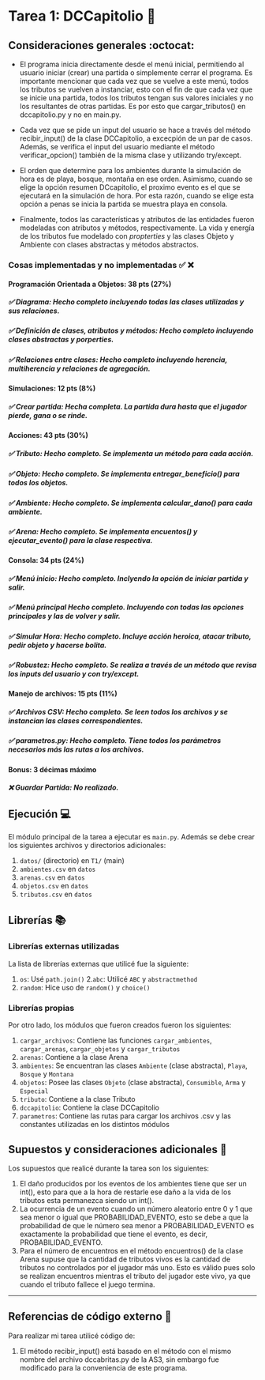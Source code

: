 # Tarea 1: DCCapitolio :bow_and_arrow:

## Consideraciones generales :octocat:

* El programa inicia directamente desde el menú inicial, permitiendo al usuario iniciar (crear) una partida o simplemente cerrar el programa. Es importante mencionar que cada vez que se vuelve a este menú, todos los tributos se vuelven a instanciar, esto con el fin de que cada vez que se inicie una partida, todos los tributos tengan sus valores iniciales y no los resultantes de otras partidas. Es por esto que cargar_tributos() en dccapitolio.py y no en main.py.

* Cada vez que se pide un input del usuario se hace a través del método recibir_input() de la clase DCCapitolio, a excecpión de un par de casos. Además, se verifica el input del usuario mediante el método verificar_opcion() también de la misma clase y utilizando try/except.

* El orden que determine para los ambientes durante la simulación de hora es de playa, bosque, montaña en ese orden. Asimismo, cuando se elige la opción resumen DCcapitolio, el proximo evento es el que se ejecutará en la simulación de hora. Por esta razón, cuando se elige esta opción a penas se inicia la partida se muestra playa en consola.

* Finalmente, todos las características y atributos de las entidades fueron modeladas con atributos y métodos, respectivamente. La vida y energía de los tributos fue modelado con *propterties* y las clases Objeto y Ambiente con clases abstractas y métodos abstractos.

### Cosas implementadas y no implementadas :white_check_mark: :x:

#### Programación Orientada a Objetos: 38 pts (27%)
##### ✅  Diagrama: Hecho completo incluyendo todas las clases utilizadas y sus relaciones.
##### ✅ Definición de clases, atributos y métodos: Hecho completo incluyendo clases abstractas y porperties.
##### ✅ Relaciones entre clases: Hecho completo incluyendo herencia, multiherencia y relaciones de agregación.
#### Simulaciones: 12 pts (8%)
##### ✅ Crear partida: Hecha completa. La partida dura hasta que el jugador pierde, gana o se rinde.
#### Acciones: 43 pts (30%)
##### ✅ Tributo: Hecho completo. Se implementa un método para cada acción.
##### ✅ Objeto: Hecho completo. Se implementa entregar_beneficio() para todos los objetos.
##### ✅ Ambiente: Hecho completo. Se implementa calcular_dano() para cada ambiente.
##### ✅ Arena: Hecho completo. Se implementa encuentos() y ejecutar_evento() para la clase respectiva.
#### Consola: 34 pts (24%)
##### ✅ Menú inicio: Hecho completo. Inclyendo la opción de iniciar partida y salir.
##### ✅ Menú principal Hecho completo. Incluyendo con todas las opciones principales y las de volver y salir.
##### ✅ Simular Hora: Hecho completo. Incluye acción heroica, atacar tributo, pedir objeto y hacerse bolita.
##### ✅ Robustez: Hecho completo. Se realiza a través de un método que revisa los inputs del usuario y con try/except. 
#### Manejo de archivos: 15 pts (11%)
##### ✅ Archivos CSV: Hecho completo. Se leen todos los archivos y se instancian las clases correspondientes.
##### ✅ parametros.py: Hecho completo. Tiene todos los parámetros necesarios más las rutas a los archivos.
#### Bonus: 3 décimas máximo
##### ❌ Guardar Partida: No realizado.
## Ejecución :computer:
El módulo principal de la tarea a ejecutar es  ```main.py```. Además se debe crear los siguientes archivos y directorios adicionales:
1. ```datos/``` (directorio) en ```T1/``` (main)
2. ```ambientes.csv``` en ```datos```
3. ```arenas.csv``` en ```datos```
4. ```objetos.csv``` en ```datos```
5. ```tributos.csv``` en ```datos```


## Librerías :books:
### Librerías externas utilizadas
La lista de librerías externas que utilicé fue la siguiente:

1. ```os```: Usé ```path.join()```
2.```abc```: Utilicé ```ABC``` y ```abstractmethod``` 
3. ```random```: Hice uso de ```random()``` y ```choice()```

### Librerías propias
Por otro lado, los módulos que fueron creados fueron los siguientes:

1. ```cargar_archivos```: Contiene las funciones ```cargar_ambientes```, ```cargar_arenas```, ```cargar_objetos``` y ```cargar_tributos```  
2. ```arenas```: Contiene a la clase Arena 
3. ```ambientes```: Se encuentran las clases ```Ambiente``` (clase abstracta), ```Playa```, ```Bosque``` y ```Montana```
4. ```objetos```: Posee las clases ```Objeto``` (clase abstracta), ```Consumible```, ```Arma``` y ```Especial```
5. ```tributo```: Contiene a la clase Tributo
6. ```dccapitolio```: Contiene la clase DCCapitolio
7. ```parametros```: Contiene las rutas para cargar los archivos .csv y las constantes utilizadas en los distintos módulos

## Supuestos y consideraciones adicionales :thinking:
Los supuestos que realicé durante la tarea son los siguientes:

1. El daño producidos por los eventos de los ambientes tiene que ser un int(), esto para que a la hora de restarle ese daño a la vida de los tributos esta permanezca siendo un int().
2. La ocurrencia de un evento cuando un número aleatorio entre 0 y 1 que sea menor o igual que PROBABILIDAD_EVENTO, esto se debe a que la probabilidad de que le número sea menor a PROBABILIDAD_EVENTO es exactamente la probabilidad que tiene el evento, es decir, PROBABILIDAD_EVENTO.
3. Para el número de encuentros en el método encuentros() de la clase Arena supuse que la cantidad de tributos vivos es la cantidad de tributos no controlados por el jugador más uno. Esto es válido pues solo se realizan encuentros mientras el tributo del jugador este vivo, ya que cuando el tributo fallece el juego termina.

-------

## Referencias de código externo :book:

Para realizar mi tarea utilicé código de:
1. El método recibir_input() está basado en el método con el mismo nombre del archivo dccabritas.py de la AS3, sin embargo fue modificado para la conveniencia de este programa.
